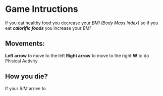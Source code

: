 # Game Intructions 
If you eat healthy food you decrease your *BMI (Body Mass Index)* so if you eat ***calorific foods*** you increase your *BMI*
## Movements:
**Left arrow** to move to the left
**Right arrow** to move to the right
**W** to do Phisical Activity
## How you die?
If your *BIM* arrive to 



 
